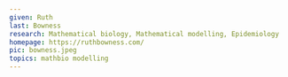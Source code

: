 ```yaml
---
given: Ruth
last: Bowness
research: Mathematical biology, Mathematical modelling, Epidemiology
homepage: https://ruthbowness.com/
pic: bowness.jpeg
topics: mathbio modelling
---
```

